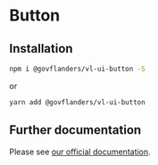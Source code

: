 # Button
## Installation
```bash
npm i @govflanders/vl-ui-button -S
```
or
```bash
yarn add @govflanders/vl-ui-button
```
## Further documentation
Please see [our official documentation](https://overheid.vlaanderen.be/webuniversum/v3/search?q=vl-ui-button).
